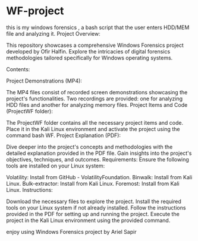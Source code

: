 # WF-project
this is my windows forensics , a bash script that the user enters HDD/MEM file and analyzing it.
Project Overview:

This repository showcases a comprehensive Windows Forensics project developed by Ofir Halfin. Explore the intricacies of digital forensics methodologies tailored specifically for Windows operating systems.

Contents:

Project Demonstrations (MP4):

The MP4 files consist of recorded screen demonstrations showcasing the project's functionalities. Two recordings are provided: one for analyzing HDD files and another for analyzing memory files.
Project Items and Code (ProjectWF folder):

The ProjectWF folder contains all the necessary project items and code. Place it in the Kali Linux environment and activate the project using the command bash WF.
Project Explanation (PDF):

Dive deeper into the project's concepts and methodologies with the detailed explanation provided in the PDF file. Gain insights into the project's objectives, techniques, and outcomes.
Requirements: Ensure the following tools are installed on your Linux system:

Volatility: Install from GitHub - VolatilityFoundation.
Binwalk: Install from Kali Linux.
Bulk-extractor: Install from Kali Linux.
Foremost: Install from Kali Linux.
Instructions:

Download the necessary files to explore the project.
Install the required tools on your Linux system if not already installed.
Follow the instructions provided in the PDF for setting up and running the project.
Execute the project in the Kali Linux environment using the provided command.

enjoy using Windows Forensics project by Ariel Sapir
